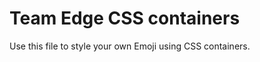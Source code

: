 Team Edge CSS containers
=================

Use this file to style your own Emoji using CSS containers.
